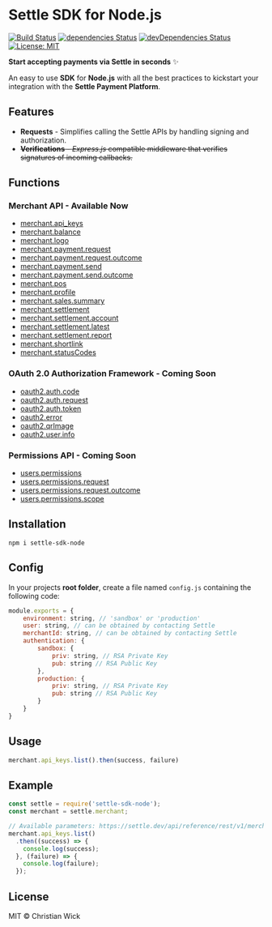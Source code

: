 # Settle SDK for Node.js

[![Build Status](https://travis-ci.com/SettleAPI/settle-sdk-node.svg?branch=master)](https://travis-ci.com/SettleAPI/settle-sdk-node) [![dependencies Status](https://david-dm.org/SettleAPI/settle-sdk-node/status.svg)](https://david-dm.org/SettleAPI/settle-sdk-node) [![devDependencies Status](https://david-dm.org/SettleAPI/settle-sdk-node/dev-status.svg)](https://david-dm.org/SettleAPI/settle-sdk-node?type=dev) [![License: MIT](https://img.shields.io/badge/License-MIT-blue.svg)](https://opensource.org/licenses/MIT)

**Start accepting payments via Settle in seconds** ✨

An easy to use **SDK** for **Node.js** with all the best practices to kickstart your integration with the **Settle Payment Platform**.

## Features

* **Requests** - Simplifies calling the Settle APIs by handling signing and authorization.
* ~~**Verifications** - _Express.js_ compatible middleware that verifies signatures of incoming callbacks.~~

## Functions

### Merchant API - Available Now
- [merchant.api_keys](https://settle.dev/api/reference/rest/v1/merchant.apiKeys/)
- [merchant.balance](https://settle.dev/api/reference/rest/v1/merchant.balance/)
- [merchant.logo](https://settle.dev/api/reference/rest/v1/merchant.logo/)
- [merchant.payment.request](https://settle.dev/api/reference/rest/v1/merchant.payment.request/)
- [merchant.payment.request.outcome](https://settle.dev/api/reference/rest/v1/merchant.payment.request.outcome/)
- [merchant.payment.send](https://settle.dev/api/reference/rest/v1/merchant.payment.send/)
- [merchant.payment.send.outcome](https://settle.dev/api/reference/rest/v1/merchant.payment.send.outcome/)
- [merchant.pos](https://settle.dev/api/reference/rest/v1/merchant.pos/)
- [merchant.profile](https://settle.dev/api/reference/rest/v1/merchant.profile/)
- [merchant.sales.summary](https://settle.dev/api/reference/rest/v1/merchant.sales.summary/)
- [merchant.settlement](https://settle.dev/api/reference/rest/v1/merchant.settlement/)
- [merchant.settlement.account](https://settle.dev/api/reference/rest/v1/merchant.settlement.account/)
- [merchant.settlement.latest](https://settle.dev/api/reference/rest/v1/merchant.settlement.latest/)
- [merchant.settlement.report](https://settle.dev/api/reference/rest/v1/merchant.settlement.report/)
- [merchant.shortlink](https://settle.dev/api/reference/rest/v1/merchant.shortlink/)
- [merchant.statusCodes](https://settle.dev/api/reference/rest/v1/merchant.statusCodes/)

### OAuth 2.0 Authorization Framework - Coming Soon

- [oauth2.auth.code](https://settle.dev/api/reference/rest/v1/oauth2.auth.code/)
- [oauth2.auth.request](https://settle.dev/api/reference/rest/v1/oauth2.auth.request/)
- [oauth2.auth.token](https://settle.dev/api/reference/rest/v1/oauth2.auth.token/)
- [oauth2.error](https://settle.dev/api/reference/rest/v1/oauth2.error/)
- [oauth2.qrImage](https://settle.dev/api/reference/rest/v1/oauth2.qrImage/)
- [oauth2.user.info](https://settle.dev/api/reference/rest/v1/oauth2.user.info/)

### Permissions API - Coming Soon
- [users.permissions](https://settle.dev/api/reference/rest/v1/users.permissions/)
- [users.permissions.request](https://settle.dev/api/reference/rest/v1/users.permissions.request/)
- [users.permissions.request.outcome](https://settle.dev/api/reference/rest/v1/users.permissions.request.outcome/)
- [users.permissions.scope](https://settle.dev/api/reference/rest/v1/users.permissions.scope/)


## Installation

`npm i settle-sdk-node`

## Config

In your projects  **root folder**, create a file named `config.js` containing the following code:

```js
module.exports = {
    environment: string, // 'sandbox' or 'production'
    user: string, // can be obtained by contacting Settle
    merchantId: string, // can be obtained by contacting Settle
    authentication: {
        sandbox: {
            priv: string, // RSA Private Key
            pub: string // RSA Public Key
        },
        production: {
            priv: string, // RSA Private Key
            pub: string // RSA Public Key
        }
    }
}
```

## Usage

```js
merchant.api_keys.list().then(success, failure)
```

## Example

```js
const settle = require('settle-sdk-node');
const merchant = settle.merchant;

// Available parameters: https://settle.dev/api/reference/rest/v1/merchant.apiKeys/list/
merchant.api_keys.list()
  .then((success) => {
    console.log(success);
  }, (failure) => {
    console.log(failure);
  });
```

## License

MIT © Christian Wick

